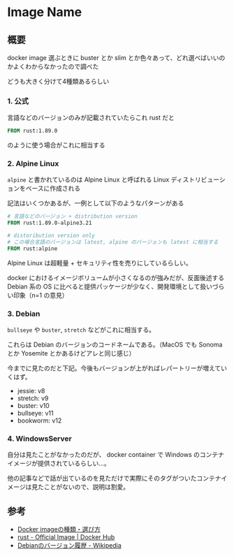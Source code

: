 # Image Name

## 概要

docker image 選ぶときに buster とか slim とか色々あって、どれ選べばいいのかよくわからなかったので調べた

どうも大きく分けて4種類あるらしい

### 1. 公式

言語などのバージョンのみが記載されていたらこれ
rust だと

```Dockerfile
FROM rust:1.89.0
```

のように使う場合がこれに相当する

### 2. Alpine Linux

`alpine` と書かれているのは Alpine Linux と呼ばれる Linux ディストリビューションをベースに作成される

記法はいくつかあるが、一例として以下のようなパターンがある

```Dockerfile
# 言語などのバージョン + distribution version
FROM rust:1.89.0-alpine3.21

# distoribution version only
# この場合言語のバージョンは latest, alpine のバージョンも latest に相当する
FROM rust:alpine
```

Alpine Linux は超軽量 + セキュリティ性を売りにしているらしい。

docker におけるイメージボリュームが小さくなるのが強みだが、反面後述する Debian 系の OS に比べると提供パッケージが少なく、開発環境として扱いづらい印象（n=1 の意見）


### 3. Debian

`bullseye` や `buster`, `stretch` などがこれに相当する。

これらは Debian のバージョンのコードネームである。（MacOS でも Sonoma とか Yosemite とかあるけどアレと同じ感じ）

今までに見たのだと下記。今後もバージョンが上がればレパートリーが増えていくはず。

- jessie: v8
- stretch: v9
- buster: v10
- bullseye: v11
- bookworm: v12

### 4. WindowsServer

自分は見たことがなかったのだが、 docker container で Windows のコンテナイメージが提供されているらしい…。

他の記事などで話が出ているのを見ただけで実際にそのタグがついたコンテナイメージは見たことがないので、説明は割愛。

## 参考

- [Docker imageの種類・選び方](https://zenn.dev/ken3pei/articles/1abbf7d974cf5d)
- [rust - Official Image | Docker Hub](https://hub.docker.com/_/rust)
- [Debianのバージョン履歴 - Wikipedia](https://ja.wikipedia.org/wiki/Debian%E3%81%AE%E3%83%90%E3%83%BC%E3%82%B8%E3%83%A7%E3%83%B3%E5%B1%A5%E6%AD%B4)
